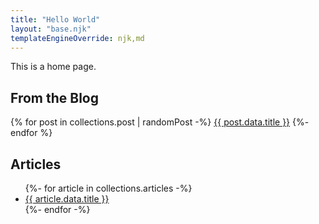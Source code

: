 ```yaml
---
title: "Hello World"
layout: "base.njk"
templateEngineOverride: njk,md
---
```


This is a home page.

## From the Blog

{% for post in collections.post | randomPost -%}
<a href="{{ post.url }}">{{ post.data.title }}</a>
{%- endfor %}

## Articles

<ul>
{%- for article in collections.articles -%}
<li><a href="{{ article.url }}">{{ article.data.title }}</a></li>
{%- endfor -%}
</ul>
